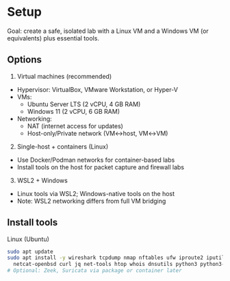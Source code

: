 # Setup

Goal: create a safe, isolated lab with a Linux VM and a Windows VM (or equivalents) plus essential tools.

## Options
1) Virtual machines (recommended)
- Hypervisor: VirtualBox, VMware Workstation, or Hyper-V
- VMs:
  - Ubuntu Server LTS (2 vCPU, 4 GB RAM)
  - Windows 11 (2 vCPU, 6 GB RAM)
- Networking:
  - NAT (internet access for updates)
  - Host-only/Private network (VM↔host, VM↔VM)

2) Single-host + containers (Linux)
- Use Docker/Podman networks for container-based labs
- Install tools on the host for packet capture and firewall labs

3) WSL2 + Windows
- Linux tools via WSL2; Windows-native tools on the host
- Note: WSL2 networking differs from full VM bridging

## Install tools

Linux (Ubuntu)
```bash
sudo apt update
sudo apt install -y wireshark tcpdump nmap nftables ufw iproute2 iputils-ping \
  netcat-openbsd curl jq net-tools htop whois dnsutils python3 python3-pip
# Optional: Zeek, Suricata via package or container later
